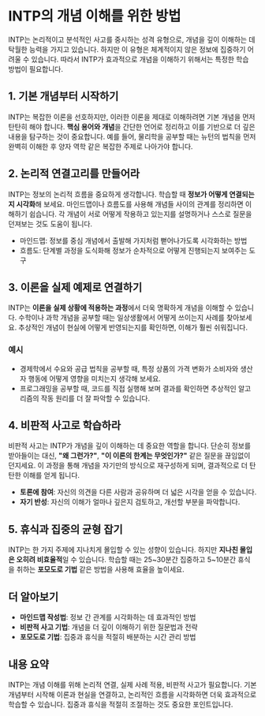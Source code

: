 # INTP의 개념 이해를 위한 방법

INTP는 논리적이고 분석적인 사고를 중시하는 성격 유형으로, 개념을 깊이 이해하는 데 탁월한 능력을 가지고 있습니다. 하지만 이 유형은 체계적이지 않은 정보에 집중하기 어려울 수 있습니다. 따라서 INTP가 효과적으로 개념을 이해하기 위해서는 특정한 학습 방법이 필요합니다.

## 1. **기본 개념부터 시작하기**

INTP는 복잡한 이론을 선호하지만, 이러한 이론을 제대로 이해하려면 기본 개념을 먼저 탄탄히 해야 합니다. **핵심 용어와 개념**을 간단한 언어로 정리하고 이를 기반으로 더 깊은 내용을 탐구하는 것이 중요합니다. 예를 들어, 물리학을 공부할 때는 뉴턴의 법칙을 먼저 완벽히 이해한 후 양자 역학 같은 복잡한 주제로 나아가야 합니다.

## 2. **논리적 연결고리를 만들어라**

INTP는 정보의 논리적 흐름을 중요하게 생각합니다. 학습할 때 **정보가 어떻게 연결되는지 시각화**해 보세요. 마인드맵이나 흐름도를 사용해 개념들 사이의 관계를 정리하면 이해하기 쉽습니다. 각 개념이 서로 어떻게 작용하고 있는지를 설명하거나 스스로 질문을 던져보는 것도 도움이 됩니다.

- 마인드맵: 정보를 중심 개념에서 출발해 가지처럼 뻗어나가도록 시각화하는 방법
- 흐름도: 단계별 과정을 도식화해 정보가 순차적으로 어떻게 진행되는지 보여주는 도구

## 3. **이론을 실제 예제로 연결하기**

INTP는 **이론을 실제 상황에 적용하는 과정**에서 더욱 명확하게 개념을 이해할 수 있습니다. 수학이나 과학 개념을 공부할 때는 일상생활에서 어떻게 쓰이는지 사례를 찾아보세요. 추상적인 개념이 현실에 어떻게 반영되는지를 확인하면, 이해가 훨씬 쉬워집니다.

### 예시
- 경제학에서 수요와 공급 법칙을 공부할 때, 특정 상품의 가격 변화가 소비자와 생산자 행동에 어떻게 영향을 미치는지 생각해 보세요.
- 프로그래밍을 공부할 때, 코드를 직접 실행해 보며 결과를 확인하면 추상적인 알고리즘의 작동 원리를 더 잘 파악할 수 있습니다.

## 4. **비판적 사고로 학습하라**

비판적 사고는 INTP가 개념을 깊이 이해하는 데 중요한 역할을 합니다. 단순히 정보를 받아들이는 대신, **"왜 그런가?"**, **"이 이론의 한계는 무엇인가?"** 같은 질문을 끊임없이 던지세요. 이 과정을 통해 개념을 자기만의 방식으로 재구성하게 되며, 결과적으로 더 탄탄한 이해를 얻게 됩니다.

- **토론에 참여**: 자신의 의견을 다른 사람과 공유하며 더 넓은 시각을 얻을 수 있습니다.
- **자기 반성**: 자신의 이해가 얼마나 깊은지 검토하고, 개선할 부분을 파악합니다.

## 5. **휴식과 집중의 균형 잡기**

INTP는 한 가지 주제에 지나치게 몰입할 수 있는 성향이 있습니다. 하지만 **지나친 몰입은 오히려 비효율적**일 수 있습니다. 학습할 때는 25~30분간 집중하고 5~10분간 휴식을 취하는 **포모도로 기법** 같은 방법을 사용해 효율을 높이세요.

## 더 알아보기

- **마인드맵 작성법**: 정보 간 관계를 시각화하는 데 효과적인 방법
- **비판적 사고 기법**: 개념을 더 깊이 이해하기 위한 질문법과 전략
- **포모도로 기법**: 집중과 휴식을 적절히 배분하는 시간 관리 방법

## 내용 요약

INTP는 개념 이해를 위해 논리적 연결, 실제 사례 적용, 비판적 사고가 필요합니다. 기본 개념부터 시작해 이론과 현실을 연결하고, 논리적인 흐름을 시각화하면 더욱 효과적으로 학습할 수 있습니다. 집중과 휴식을 적절히 조절하는 것도 중요한 포인트입니다.